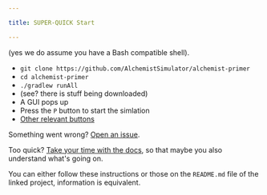 ```yaml
---

title: SUPER-QUICK Start

---
```


(yes we do assume you have a Bash compatible shell).

* `git clone https://github.com/AlchemistSimulator/alchemist-primer `
* `cd alchemist-primer`
* `./gradlew runAll`
* (see? there is stuff being downloaded)
* A GUI pops up
* Press the `P` button to start the simlation
* [Other relevant buttons](use/swing-gui)

Something went wrong? [Open an issue](https://github.com/AlchemistSimulator/Alchemist/issues/new/choose).

Too quick?
[Take your time with the docs](simulator/metamodel), so that maybe you also understand what's going on.

You can either follow these instructions or those on the `README.md` file of the linked project, information is equivalent.

